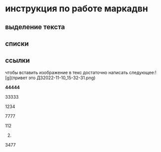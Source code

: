 # инструкция по работе маркадвн

## выделение текста

## списки

## ссылки

чтобы вставить изображение в текс достаточно написать следующее:![g](привет это ДЗ2022-11-10_15-32-31.png)

**44444**

33333

1234

7777

112

2.

3477
